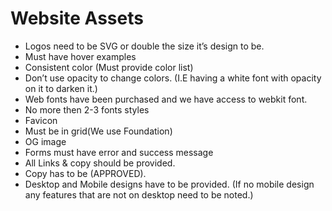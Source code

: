 # Website Assets

- Logos need to be SVG or double the size it’s design to be.
- Must have hover examples
- Consistent color (Must provide color list)
- Don’t use opacity to change colors. (I.E having a white font with opacity on it to darken it.)
- Web fonts have been purchased and we have access to webkit font.
- No more then 2-3 fonts styles
- Favicon
- Must be in grid(We use Foundation)
- OG image
- Forms must have error and success message
- All Links & copy should be provided.
- Copy has to be (APPROVED).
- Desktop and Mobile designs have to be provided. (If no mobile design any features that are not on desktop need to be noted.)
